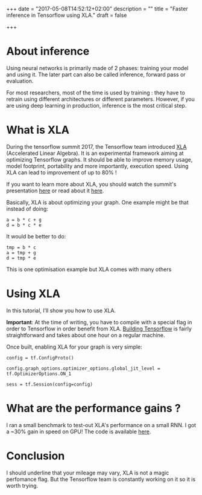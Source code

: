 +++
date = "2017-05-08T14:52:12+02:00"
description = ""
title = "Faster inference in Tensorflow using XLA."
draft = false

+++

# About inference
Using neural networks is primarily made of 2 phases: training your model and using it. The later part can also be called inference, forward pass or evaluation.

For most researchers, most of the time is used by training : they have to retrain using different architectures or different parameters. However, if you are using deep learning in production, inference is the most critical step.

# What is XLA
During the tensorflow summit 2017, the Tensorflow team introduced [XLA](https://www.tensorflow.org/performance/xla/) (Accelerated Linear Algebra). It is an experimental framework aiming at optimizing Tensorflow graphs.
 It should be able to improve memory usage, model footprint, portability and more importantly, execution speed. Using XLA can lead to improvement of up to 80% !

If you want to learn more about XLA, you should watch the summit's presentation
 [here](https://www.youtube.com/watch?v=kAOanJczHA0) or read about it [here](https://www.tensorflow.org/performance/xla/).
 
Basically, XLA is about optimizing your graph. One example might be that instead
of doing:

    a = b * c + g
    d = b * c * e

It would be better to do:

    tmp = b * c
    a = tmp + g
    d = tmp * e
   
This is one optimisation example but XLA comes with many others 

# Using XLA
In this tutorial, I’ll show you how to use XLA.
 
**Important**: At the time of writing, you have to compile with a special flag in order to Tensorflow in order benefit from XLA. [Building Tensorflow](https://www.tensorflow.org/install/install_sources) is fairly straightforward and takes about one hour on a regular machine.

Once built, enabling XLA for your graph is very simple:
   
    config = tf.ConfigProto()
   
    config.graph_options.optimizer_options.global_jit_level = tf.OptimizerOptions.ON_1

    sess = tf.Session(config=config)

# What are the performance gains ?

I ran a small benchmark to test-out XLA's performance on a small RNN. I got a 
~30% gain in speed on GPU! The code is available [here](https://gist.github.com/EliotAndres/5497b763932f03dc46d3089e3b64c341). 

# Conclusion
I should underline that your mileage may vary, XLA is not a magic perfomance flag.
But the Tensorflow team is constantly working on it so it is worth trying.

